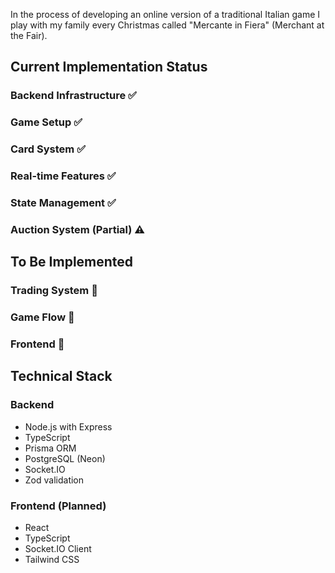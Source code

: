 In the process of developing an online version of a traditional Italian game I play with my family every Christmas called "Mercante in Fiera" (Merchant at the Fair).

## Current Implementation Status

### Backend Infrastructure ✅
### Game Setup ✅
### Card System ✅
### Real-time Features ✅
### State Management ✅
### Auction System (Partial) ⚠️

## To Be Implemented
### Trading System 🔄
### Game Flow 🔄
### Frontend 🔄

## Technical Stack

### Backend
- Node.js with Express
- TypeScript
- Prisma ORM
- PostgreSQL (Neon)
- Socket.IO
- Zod validation

### Frontend (Planned)
- React
- TypeScript
- Socket.IO Client
- Tailwind CSS